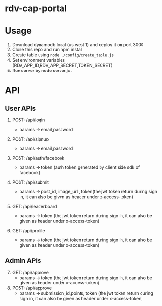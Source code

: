 # rdv-cap-portal

# Usage

1. Download dynamodb local (us west 1) and deploy it on port 3000
2. Clone this repo and run npm install
3. Create table using ``` node ./config/create_table.js ```
4. Set environment variables (RDV_APP_ID,RDV_APP_SECRET,TOKEN_SECRET)
5. Run server by node server.js .

# API

## User APIs

1. POST: /api/login
    - params -> email,password
2. POST: /api/signup
    - params -> email,password
3. POST: /api/auth/facebook
    - params -> token (auth token generated by client side sdk of facebook)

4. POST: /api/submit
    - params -> post_id, image_url , token(the jwt token return during sign in, it can also be given as header under x-access-token)

5. GET: /api/leaderboard
    - params -> token (the jwt token return during sign in, it can also be given as header under x-access-token)

6. GET: /api/profile
    - params -> token (the jwt token return during sign in, it can also be given as header under x-access-token)

## Admin APIs

7. GET: /api/approve
    - params -> token (the jwt token return during sign in, it can also be given as header under x-access-token)
8. POST: /api/approve
    - params -> submission_id,points, token (the jwt token return during sign in, it can also be given as header under x-access-token)

